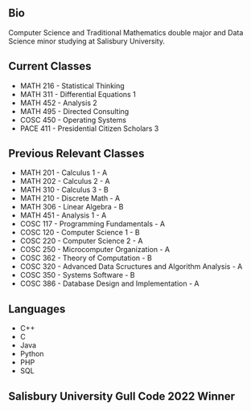 ## Bio
Computer Science and Traditional Mathematics double major and Data Science minor studying at Salisbury University.

## Current Classes
- MATH 216 - Statistical Thinking
- MATH 311 - Differential Equations 1
- MATH 452 - Analysis 2
- MATH 495 - Directed Consulting
- COSC 450 - Operating Systems
- PACE 411 - Presidential Citizen Scholars 3

## Previous Relevant Classes
- MATH 201 - Calculus 1 - A
- MATH 202 - Calculus 2 - A
- MATH 310 - Calculus 3 - B
- MATH 210 - Discrete Math - A
- MATH 306 - Linear Algebra - B
- MATH 451 - Analysis 1 - A
- COSC 117 - Programming Fundamentals - A
- COSC 120 - Computer Science 1 - B
- COSC 220 - Computer Science 2 - A
- COSC 250 - Microcomputer Organization - A
- COSC 362 - Theory of Computation - B
- COSC 320 - Advanced Data Scructures and Algorithm Analysis - A
- COSC 350 - Systems Software - B
- COSC 386 - Database Design and Implementation - A

## Languages
- C++
- C
- Java
- Python
- PHP
- SQL

## Salisbury University Gull Code 2022 Winner
